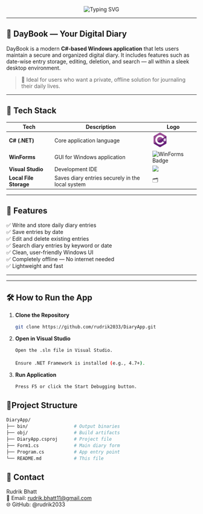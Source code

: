<p align="center">
  <img src="https://readme-typing-svg.herokuapp.com?font=Fira+Code&weight=600&size=24&duration=4000&pause=500&color=00C6FF&center=true&vCenter=true&width=435&lines=Welcome+to+DayBook+%F0%9F%93%9D;" alt="Typing SVG" />
</p>

---

## 📘 DayBook — Your Digital Diary

DayBook is a modern **C#-based Windows application** that lets users maintain a secure and organized digital diary. It includes features such as date-wise entry storage, editing, deletion, and search — all within a sleek desktop environment.

> 🎯 Ideal for users who want a private, offline solution for journaling their daily lives.

---

## 🚀 Tech Stack

| Tech | Description | Logo |
|------|-------------|------|
| **C# (.NET)** | Core application language | <img src="https://raw.githubusercontent.com/devicons/devicon/master/icons/csharp/csharp-original.svg" width="40" /> |
| **WinForms** | GUI for Windows application | ![WinForms Badge](https://img.shields.io/badge/WinForms-.NET%20UI-blue?logo=windows) |
| **Visual Studio** | Development IDE | <img src="https://upload.wikimedia.org/wikipedia/commons/2/2c/Visual_Studio_Icon_2022.svg" width="40" /> |
| **Local File Storage** | Saves diary entries securely in the local system | 🗂️ |

---

## 🧩 Features

✅ Write and store daily diary entries  
✅ Save entries by date  
✅ Edit and delete existing entries  
✅ Search diary entries by keyword or date  
✅ Clean, user-friendly Windows UI  
✅ Completely offline — No internet needed  
✅ Lightweight and fast

---

---

## 🛠️ How to Run the App

1. **Clone the Repository**
   ```bash
   git clone https://github.com/rudrik2033/DiaryApp.git

   ```
2. **Open in Visual Studio**
   ```bash
   Open the .sln file in Visual Studio.
   
   Ensure .NET Framework is installed (e.g., 4.7+).
   ```
3. **Run Application**
   ```bash
   Press F5 or click the Start Debugging button.
   ```

## **📂Project Structure**
  ```bash
  DiaryApp/
├── bin/                 # Output binaries
├── obj/                 # Build artifacts
├── DiaryApp.csproj      # Project file
├── Form1.cs             # Main diary form
├── Program.cs           # App entry point
└── README.md            # This file
```

## **📧 Contact**
  Rudrik Bhatt <br>
  📧 Email: rudrik.bhatt11@gmail.com <br>
  🌐 GitHub: @rudrik2033
